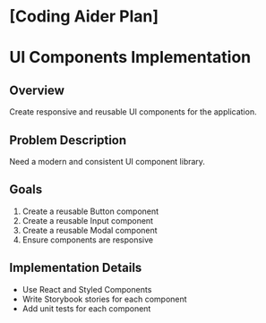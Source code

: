 # [Coding Aider Plan]

# UI Components Implementation

## Overview
Create responsive and reusable UI components for the application.

## Problem Description
Need a modern and consistent UI component library.

## Goals
1. Create a reusable Button component
2. Create a reusable Input component
3. Create a reusable Modal component
4. Ensure components are responsive

## Implementation Details
- Use React and Styled Components
- Write Storybook stories for each component
- Add unit tests for each component
